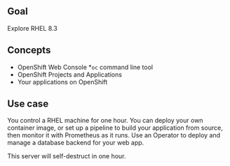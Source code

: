 ## Goal

Explore RHEL 8.3

## Concepts

* OpenShift Web Console
*`oc` command line tool
* OpenShift Projects and Applications
* Your applications on OpenShift

## Use case

You control a RHEL machine for one hour. You can deploy your own container image, or set up a pipeline to build your application from source, then monitor it with Prometheus as it runs. Use an Operator to deploy and manage a database backend for your web app.

This server will self-destruct in one hour.

